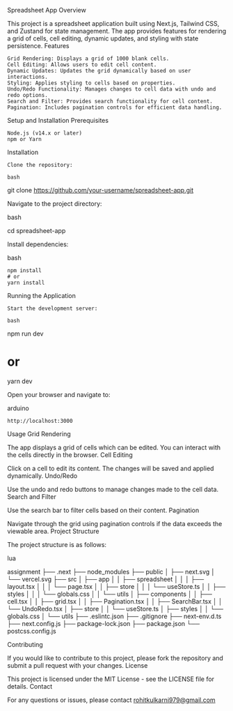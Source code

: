 Spreadsheet App
Overview

This project is a spreadsheet application built using Next.js, Tailwind CSS, and Zustand for state management. The app provides features for rendering a grid of cells, cell editing, dynamic updates, and styling with state persistence.
Features

    Grid Rendering: Displays a grid of 1000 blank cells.
    Cell Editing: Allows users to edit cell content.
    Dynamic Updates: Updates the grid dynamically based on user interactions.
    Styling: Applies styling to cells based on properties.
    Undo/Redo Functionality: Manages changes to cell data with undo and redo options.
    Search and Filter: Provides search functionality for cell content.
    Pagination: Includes pagination controls for efficient data handling.

Setup and Installation
Prerequisites

    Node.js (v14.x or later)
    npm or Yarn

Installation

    Clone the repository:

    bash

git clone https://github.com/your-username/spreadsheet-app.git

Navigate to the project directory:

bash

cd spreadsheet-app

Install dependencies:

bash

    npm install
    # or
    yarn install

Running the Application

    Start the development server:

    bash

npm run dev
# or
yarn dev

Open your browser and navigate to:

arduino

    http://localhost:3000

Usage
Grid Rendering

The app displays a grid of cells which can be edited. You can interact with the cells directly in the browser.
Cell Editing

Click on a cell to edit its content. The changes will be saved and applied dynamically.
Undo/Redo

Use the undo and redo buttons to manage changes made to the cell data.
Search and Filter

Use the search bar to filter cells based on their content.
Pagination

Navigate through the grid using pagination controls if the data exceeds the viewable area.
Project Structure

The project structure is as follows:

lua

assignment
├── .next
├── node_modules
├── public
│   ├── next.svg
│   └── vercel.svg
├── src
│   ├── app
│   │   ├── spreadsheet
│   │   │   ├── layout.tsx
│   │   │   └── page.tsx
│   │   ├── store
│   │   │   └── useStore.ts
│   │   ├── styles
│   │   │   └── globals.css
│   │   └── utils
│   ├── components
│   │   ├── cell.tsx
│   │   ├── grid.tsx
│   │   ├── Pagination.tsx
│   │   ├── SearchBar.tsx
│   │   └── UndoRedo.tsx
│   ├── store
│   │   └── useStore.ts
│   ├── styles
│   │   └── globals.css
│   └── utils
├── .eslintc.json
├── .gitignore
├── next-env.d.ts
├── next.config.js
├── package-lock.json
├── package.json
└── postcss.config.js

Contributing

If you would like to contribute to this project, please fork the repository and submit a pull request with your changes.
License

This project is licensed under the MIT License - see the LICENSE file for details.
Contact

For any questions or issues, please contact rohitkulkarni979@gmail.com
